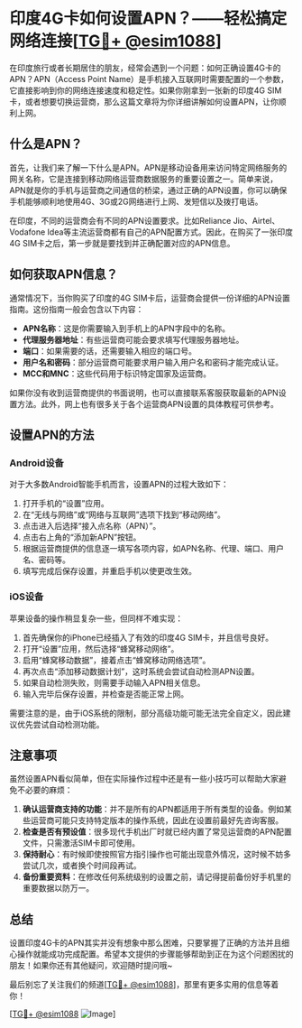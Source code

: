 # 印度4G卡如何设置APN？——轻松搞定网络连接[[TG💪+ @esim1088](https://t.me/s/esim1088)]

在印度旅行或者长期居住的朋友，经常会遇到一个问题：如何正确设置4G卡的APN？APN（Access Point Name）是手机接入互联网时需要配置的一个参数，它直接影响到你的网络连接速度和稳定性。如果你刚拿到一张新的印度4G SIM卡，或者想要切换运营商，那么这篇文章将为你详细讲解如何设置APN，让你顺利上网。

## 什么是APN？

首先，让我们来了解一下什么是APN。APN是移动设备用来访问特定网络服务的网关名称，它是连接到移动网络运营商数据服务的重要设置之一。简单来说，APN就是你的手机与运营商之间通信的桥梁，通过正确的APN设置，你可以确保手机能够顺利地使用4G、3G或2G网络进行上网、发短信以及拨打电话。

在印度，不同的运营商会有不同的APN设置要求。比如Reliance Jio、Airtel、Vodafone Idea等主流运营商都有自己的APN配置方式。因此，在购买了一张印度4G SIM卡之后，第一步就是要找到并正确配置对应的APN信息。

## 如何获取APN信息？

通常情况下，当你购买了印度的4G SIM卡后，运营商会提供一份详细的APN设置指南。这份指南一般会包含以下内容：

- **APN名称**：这是你需要输入到手机上的APN字段中的名称。
- **代理服务器地址**：有些运营商可能会要求填写代理服务器地址。
- **端口**：如果需要的话，还需要输入相应的端口号。
- **用户名和密码**：部分运营商可能要求用户输入用户名和密码才能完成认证。
- **MCC和MNC**：这些代码用于标识特定国家及运营商。

如果你没有收到运营商提供的书面说明，也可以直接联系客服获取最新的APN设置方法。此外，网上也有很多关于各个运营商APN设置的具体教程可供参考。

## 设置APN的方法

### Android设备

对于大多数Android智能手机而言，设置APN的过程大致如下：

1. 打开手机的“设置”应用。
2. 在“无线与网络”或“网络与互联网”选项下找到“移动网络”。
3. 点击进入后选择“接入点名称（APN）”。
4. 点击右上角的“添加新APN”按钮。
5. 根据运营商提供的信息逐一填写各项内容，如APN名称、代理、端口、用户名、密码等。
6. 填写完成后保存设置，并重启手机以使更改生效。

### iOS设备

苹果设备的操作稍显复杂一些，但同样不难实现：

1. 首先确保你的iPhone已经插入了有效的印度4G SIM卡，并且信号良好。
2. 打开“设置”应用，然后选择“蜂窝移动网络”。
3. 启用“蜂窝移动数据”，接着点击“蜂窝移动网络选项”。
4. 再次点击“添加移动数据计划”，这时系统会尝试自动检测APN设置。
5. 如果自动检测失败，则需要手动输入APN相关信息。
6. 输入完毕后保存设置，并检查是否能正常上网。

需要注意的是，由于iOS系统的限制，部分高级功能可能无法完全自定义，因此建议优先尝试自动检测功能。

## 注意事项

虽然设置APN看似简单，但在实际操作过程中还是有一些小技巧可以帮助大家避免不必要的麻烦：

1. **确认运营商支持的功能**：并不是所有的APN都适用于所有类型的设备。例如某些运营商可能只支持特定版本的操作系统，因此在设置前最好先咨询客服。
2. **检查是否有预设值**：很多现代手机出厂时就已经内置了常见运营商的APN配置文件，只需激活SIM卡即可使用。
3. **保持耐心**：有时候即使按照官方指引操作也可能出现意外情况，这时候不妨多尝试几次，或者换个时间段再试。
4. **备份重要资料**：在修改任何系统级别的设置之前，请记得提前备份好手机里的重要数据以防万一。

## 总结

设置印度4G卡的APN其实并没有想象中那么困难，只要掌握了正确的方法并且细心操作就能成功完成配置。希望本文提供的步骤能够帮助到正在为这个问题困扰的朋友！如果你还有其他疑问，欢迎随时提问哦~ 

最后别忘了关注我们的频道[[TG💪+ @esim1088](https://t.me/s/esim1088)]，那里有更多实用的信息等着你！ 

[[TG💪+ @esim1088](https://t.me/s/esim1088) ![Image](https://i.postimg.cc/4NQfJmqS/Snipaste-2025-05-13-00-14-12.png)]